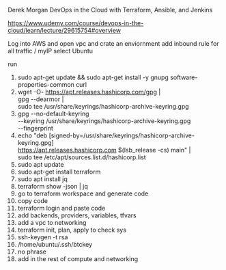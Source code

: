 Derek Morgan DevOps in the Cloud with Terraform, Ansible, and Jenkins

https://www.udemy.com/course/devops-in-the-cloud/learn/lecture/29615754#overview


Log into AWS and open vpc and crate an enviornment add inbound rule for all traffic / myIP
select Ubuntu

run
1. sudo apt-get update && sudo apt-get install -y gnupg software-properties-common curl
2. wget -O- https://apt.releases.hashicorp.com/gpg | \
    gpg --dearmor | \
    sudo tee /usr/share/keyrings/hashicorp-archive-keyring.gpg
3. gpg --no-default-keyring \
    --keyring /usr/share/keyrings/hashicorp-archive-keyring.gpg \
    --fingerprint
4. echo "deb [signed-by=/usr/share/keyrings/hashicorp-archive-keyring.gpg] \
    https://apt.releases.hashicorp.com $(lsb_release -cs) main" | \
    sudo tee /etc/apt/sources.list.d/hashicorp.list
5. sudo apt update
6. sudo apt-get install terraform
7. sudo apt install jq
8. terraform show -json | jq
9. go to terraform workspace and generate code
10. copy code 
11. terraform login and paste code
12. add backends, providers, variables, tfvars
13. add a vpc to networking
14. terraform init, plan, apply to check sys
15. ssh-keygen -t rsa
16. /home/ubuntu/.ssh/btckey
17. no phrase
18. add in the rest of compute and networking
 